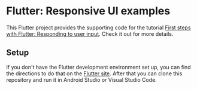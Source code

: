 # Flutter: Responsive UI examples

This Flutter project provides the supporting code for the tutorial [First steps with Flutter: Responding to user input](https://pusher.com/tutorials/flutter-user-input). Check it out for more details.

## Setup

If you don't have the Flutter development environment set up, you can find the directions to do that on the [Flutter site](https://flutter.io/docs/get-started/install). After that you can clone this repository and run it in Android Studio or Visual Studio Code.
